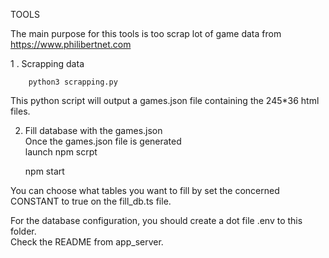TOOLS  

The main purpose for this tools is too scrap lot of game data from https://www.philibertnet.com

1 . Scrapping data  

        python3 scrapping.py

This python script will output a games.json file containing the 245*36 html files.

2. Fill database with the games.json  
Once the games.json file is generated     
launch npm scrpt
    
    
    npm start

        
 You can choose what tables you want to fill by set the concerned CONSTANT to true on the fill_db.ts file.
 
 For the database configuration, you should create a dot file .env to this folder.  
 Check the README from app_server.
 
